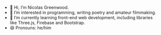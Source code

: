 - 👋 Hi, I’m Nicolas Greenwood.
- 👀 I’m interested in programming, writing poetry and amateur filmmaking. 
- 🌱 I’m currently learning front-end web development, including libraries like Three.js, Firebase and Bootstrap.
- 😄 Pronouns: he/him

<!---
nicolasGreenwood/nicolasGreenwood is a ✨ special ✨ repository because its `README.md` (this file) appears on your GitHub profile.
You can click the Preview link to take a look at your changes.
--->
